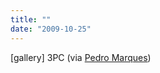 ```yaml
---
title: ""
date: "2009-10-25"
---
```


\[gallery\] 3PC (via [Pedro Marques](http://flickr.com/photos/pedromarques))
